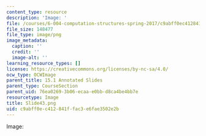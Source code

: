 ```yaml
---
content_type: resource
description: 'Image: '
file: /courses/6-004-computation-structures-spring-2017/c9abff0ec412841ffac3e6fae3502e2b_Slide43.png
file_size: 148477
file_type: image/png
image_metadata:
  caption: ''
  credit: ''
  image-alt: ''
learning_resource_types: []
license: https://creativecommons.org/licenses/by-nc-sa/4.0/
ocw_type: OCWImage
parent_title: 15.1 Annotated Slides
parent_type: CourseSection
parent_uid: 76ea0269-3b06-ecaa-e0bb-d8ca4be4bb7e
resourcetype: Image
title: Slide43.png
uid: c9abff0e-c412-841f-fac3-e6fae3502e2b
---
```

Image: 